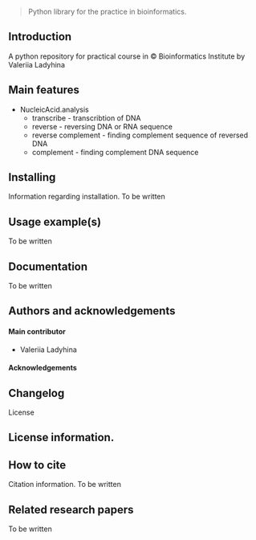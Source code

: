 > Python library for the practice in bioinformatics.

## Introduction
A python repository for practical course in © Bioinformatics Institute by Valeriia Ladyhina

## Main features
* NucleicAcid.analysis
    * transcribe - transcribtion of DNA
    * reverse - reversing DNA or RNA sequence
    * reverse complement - finding complement sequence of reversed DNA
    * complement - finding complement DNA sequence

## Installing
Information regarding installation.
To be written

## Usage example(s)
To be written

## Documentation
To be written

## Authors and acknowledgements
#### Main contributor
* Valeriia Ladyhina

#### Acknowledgements

## Changelog
License
## License information.

## How to cite
Citation information.
To be written

## Related research papers
To be written 

